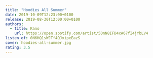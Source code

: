 ```yaml
---
title: "Hoodies All Summer"
date: 2019-10-09T12:23:00+0100
release: 2019-08-30T12:00:00+0100
authors:
  - title: Kano
    url: https://open.spotify.com/artist/50nN8IFD4xA67fI4jYbLV4
listen_of: 0N6HQ1sWJTf4QJxipeEazS
cover: hoodies-all-summer.jpg
rating: 3.5
---
```

